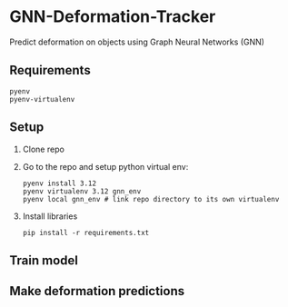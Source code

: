 # GNN-Deformation-Tracker
Predict deformation on objects using  Graph Neural Networks (GNN)

## Requirements
```
pyenv
pyenv-virtualenv
```

## Setup
1. Clone repo
2. Go to the repo and setup python virtual env:
    ```
    pyenv install 3.12
    pyenv virtualenv 3.12 gnn_env
    pyenv local gnn_env # link repo directory to its own virtualenv
    ```

3. Install libraries
    ```
    pip install -r requirements.txt
    ```

## Train model

## Make deformation predictions
